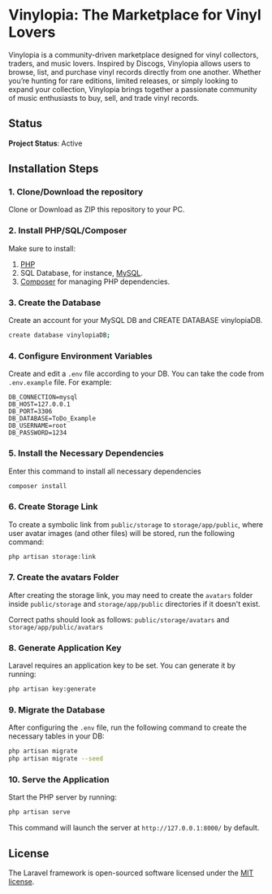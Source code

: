# Vinylopia: The Marketplace for Vinyl Lovers

Vinylopia is a community-driven marketplace designed for vinyl collectors, traders, and music lovers. Inspired by Discogs, Vinylopia allows users to browse, list, and purchase vinyl records directly from one another. Whether you’re hunting for rare editions, limited releases, or simply looking to expand your collection, Vinylopia brings together a passionate community of music enthusiasts to buy, sell, and trade vinyl records.

## Status
**Project Status**: Active

## Installation Steps

### 1. Clone/Download the repository

Clone or Download as ZIP this repository to your PC.

### 2. Install PHP/SQL/Composer

Make sure to install:

1. [PHP](https://www.php.net/downloads.php)
2. SQL Database, for instance, [MySQL](https://dev.mysql.com/downloads/installer/).
3. [Composer](https://getcomposer.org/download/) for managing PHP dependencies.

### 3. Create the Database

Create an account for your MySQL DB and CREATE DATABASE vinylopiaDB.
```bash
create database vinylopiaDB;
```

### 4. Configure Environment Variables

Create and edit a ```.env``` file according to your DB. 
You can take the code from ```.env.example``` file. For example:
```
DB_CONNECTION=mysql
DB_HOST=127.0.0.1
DB_PORT=3306
DB_DATABASE=ToDo_Example
DB_USERNAME=root
DB_PASSWORD=1234
```

### 5. Install the Necessary Dependencies

Enter this command to install all necessary dependencies
```bash
composer install
```

### 6. Create Storage Link

To create a symbolic link from ```public/storage``` to ```storage/app/public```, where user avatar images (and other files) will be stored, run the following command:
```bash
php artisan storage:link
```

### 7. Create the avatars Folder

After creating the storage link, you may need to create the ```avatars``` folder inside ```public/storage``` and ```storage/app/public``` directories if it doesn't exist.   

Correct paths should look as follows: ```public/storage/avatars``` and ```storage/app/public/avatars```

### 8. Generate Application Key

Laravel requires an application key to be set. You can generate it by running:
```bash
php artisan key:generate
```
### 9. Migrate the Database

After configuring the ```.env``` file, run the following command to create the necessary tables in your DB:
```bash
php artisan migrate
php artisan migrate --seed
```

### 10. Serve the Application

Start the PHP server by running:
```bash
php artisan serve
```
This command will launch the server at ```http://127.0.0.1:8000/``` by default.

## License

The Laravel framework is open-sourced software licensed under the [MIT license](https://opensource.org/license/MIT).
